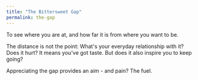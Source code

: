 ```yaml
---
title: "The Bittersweet Gap"
permalink: the-gap
---
```


To see where you are at, and how far it is from where you want to be.

The distance is not the point: What's your everyday relationship with it? Does it hurt? It means you've got taste. But does it also inspire you to keep going?

Appreciating the gap provides an aim - and pain? The fuel.
